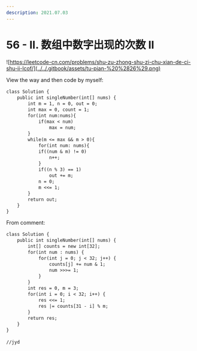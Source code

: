 ```yaml
---
description: 2021.07.03
---
```


# 56 - II. 数组中数字出现的次数 II

![https://leetcode-cn.com/problems/shu-zu-zhong-shu-zi-chu-xian-de-ci-shu-ii-lcof/](../../.gitbook/assets/tu-pian-%20%2826%29.png)

View the way and then code by myself:

```text
class Solution {
    public int singleNumber(int[] nums) {
        int m = 1, n = 0, out = 0;
        int max = 0, count = 1;
        for(int num:nums){
            if(max < num)
                max = num;
        }
        while(m <= max && m > 0){ 
            for(int num: nums){
            if((num & m) != 0)
                n++;
            }
            if((n % 3) == 1)
                out += m;
            n = 0;
            m <<= 1;
        }
        return out;
    }
}
```

From comment:

```text
class Solution {
    public int singleNumber(int[] nums) {
        int[] counts = new int[32];
        for(int num : nums) {
            for(int j = 0; j < 32; j++) {
                counts[j] += num & 1;
                num >>>= 1;
            }
        }
        int res = 0, m = 3;
        for(int i = 0; i < 32; i++) {
            res <<= 1;
            res |= counts[31 - i] % m;
        }
        return res;
    }
}

//jyd

```



